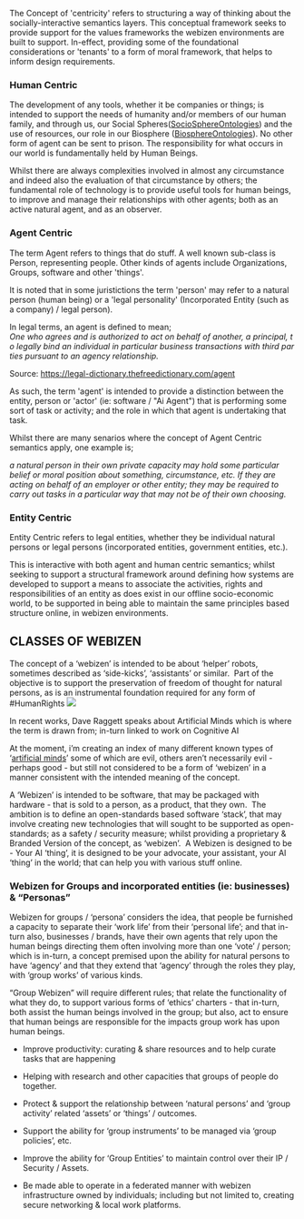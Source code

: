 The Concept of 'centricity' refers to structuring a way of thinking about the socially-interactive semantics layers.  This conceptual framework seeks to provide support for the values frameworks the webizen environments are built to support.  In-effect, providing some of the foundational considerations or 'tenants' to a form of moral framework, that helps to inform design requirements.

### Human Centric
The development of any tools, whether it be companies or things; is intended to support the needs of humanity and/or members of our human family, and through us, our Social Spheres([SocioSphereOntologies](SocioSphereOntologies.md)) and the use of resources, our role in our Biosphere ([BiosphereOntologies](BiosphereOntologies.md)).  No other form of agent can be sent to prison.  The responsibility for what occurs in our world is fundamentally held by Human Beings.  

Whilst there are always complexities involved in almost any circumstance and indeed also the evaluation of that circumstance by others; the fundamental role of technology is to provide useful tools for human beings, to improve and manage their relationships with other agents; both as an active natural agent, and as an observer.  

### Agent Centric

The term Agent refers to things that do stuff. A well known sub-class is Person, representing people. Other kinds of agents include Organizations, Groups, software and other 'things'.

It is noted that in some juristictions the term 'person' may refer to a natural person (human being) or a 'legal personality' (Incorporated Entity (such as a company) / legal person). 

In legal terms, an agent is defined to mean;
*One who agrees and is authorized to act on behalf of another, a principal, to legally bind an individual in particular business transactions with third parties pursuant to an agency relationship.*

Source: https://legal-dictionary.thefreedictionary.com/agent

As such, the term 'agent' is intended to provide a distinction between the entity, person or 'actor' (ie: software / "Ai Agent") that is performing some sort of task or activity; and the role in which that agent is undertaking that task.  

Whilst there are many senarios where the concept of Agent Centric semantics apply, one example is;

*a natural person in their own private capacity may hold some particular belief or moral position about something, circumstance, etc.  If they are acting on behalf of an employer or other entity; they may be required to carry out tasks in a particular way that may not be of their own choosing.*  

### Entity Centric

Entity Centric refers to legal entities, whether they be individual natural persons or legal persons (incorporated entities, government entities, etc.).  

This is interactive with both agent and human centric semantics; whilst seeking to support a structural framework around defining how systems are developed to support a means to associate the activities, rights and responsibilities of an entity as does exist in our offline socio-economic world, to be supported in being able to maintain the same principles based structure online, in webizen environments. 


## CLASSES OF WEBIZEN

The concept of a ‘webizen’ is intended to be about ‘helper’ robots, sometimes described as ‘side-kicks’, ‘assistants’ or similar.  Part of the objective is to support the preservation of freedom of thought for natural persons, as is an instrumental foundation required for any form of #HumanRights 
![](https://lh6.googleusercontent.com/ND1AZwifZ81MndxyJf81oLaiY5FBUs7aZpFF9u2DxETqCW2tDB0kxwGPay7FqLKiBcSLyAD1er9LXW9BX4NBwFWEJsPPLf3-3_GkcfZkf_RjuuLWezRwl52Locum9Hl7DNPk-ePPWJS_CBSbadrnRuVRWh1dtTwsBz3-AfAAzQaX6aEVzHYGZjyUGg3i)

In recent works, Dave Raggett speaks about Artificial Minds which is where the term is drawn from; in-turn linked to work on Cognitive AI

At the moment, i’m creating an index of many different known types of ‘[artificial minds](https://docs.google.com/spreadsheets/d/1rqYC2E2BDIHBADAT7-9CabawkmYBJpBBf1KJO24D7ig/edit?usp=sharing)’ some of which are evil, others aren’t necessarily evil - perhaps good - but still not considered to be a form of ‘webizen’ in a manner consistent with the intended meaning of the concept. 

A ‘Webizen’ is intended to be software, that may be packaged with hardware - that is sold to a person, as a product, that they own.  The ambition is to define an open-standards based software ‘stack’, that may involve creating new technologies that will sought to be supported as open-standards; as a safety / security measure; whilst providing a proprietary & Branded Version of the concept, as ‘webizen’.  A Webizen is designed to be - Your AI ‘thing’, it is designed to be your advocate, your assistant, your AI ‘thing’ in the world; that can help you with various stuff online.


### Webizen for Groups and incorporated entities (ie: businesses) & “Personas”

Webizen for groups / ‘persona’ considers the idea, that people be furnished a capacity to separate their ‘work life’ from their ‘personal life’; and that in-turn also, businesses / brands, have their own agents that rely upon the human beings directing them often involving more than one ‘vote’ / person; which is in-turn, a concept premised upon the ability for natural persons to have ‘agency’ and that they extend that ‘agency’ through the roles they play, with ‘group works’ of various kinds.  
  
“Group Webizen” will require different rules; that relate the functionality of what they do, to support various forms of ‘ethics’ charters - that in-turn, both assist the human beings involved in the group; but also, act to ensure that human beings are responsible for the impacts group work has upon human beings.

-   Improve productivity: curating & share resources and to help curate tasks that are happening
    
-   Helping with research and other capacities that groups of people do together.
    
-   Protect & support the relationship between ‘natural persons’ and ‘group activity’ related ‘assets’ or ‘things’ / outcomes.  
    
-   Support the ability for ‘group instruments’ to be managed via ‘group policies’, etc. 
    
-   Improve the ability for ‘Group Entities’ to maintain control over their IP / Security / Assets.
    
-   Be made able to operate in a federated manner with webizen infrastructure owned by individuals; including but not limited to, creating secure networking & local work platforms.
    